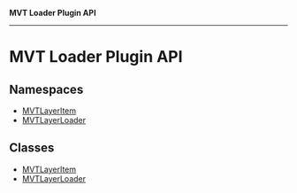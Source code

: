 **MVT Loader Plugin API**

***

# MVT Loader Plugin API

## Namespaces

- [MVTLayerItem](MVT-Loader-Plugin-API/namespaces/MVTLayerItem/README.md)
- [MVTLayerLoader](MVT-Loader-Plugin-API/namespaces/MVTLayerLoader/README.md)

## Classes

- [MVTLayerItem](classes/MVTLayerItem.md)
- [MVTLayerLoader](classes/MVTLayerLoader.md)
